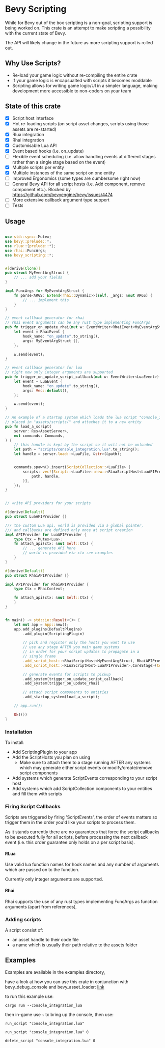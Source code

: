 # Bevy Scripting

While for Bevy out of the box scripting is a non-goal, scripting support is being worked on. 
This crate is an attempt to make scripting a possibility with the current state of Bevy.

The API will likely change in the future as more scripting support is rolled out.


## Why Use Scripts?

- Re-load your game logic without re-compiling the entire crate
- If your game logic is encapsualted with scripts it becomes moddable
- Scripting allows for writing game logic/UI in a simpler language, making development more accessible to non-coders on your team

## State of this crate

- [x] Script host interface
- [x] Hot re-loading scripts (on script asset changes, scripts using those assets are re-started)
- [x] Rlua integration
- [x] Rhai integration
- [x] Customisable Lua API
- [x] Event based hooks (i.e. on_update)
- [ ] Flexible event scheduling (i.e. allow handling events at different stages rather than a single stage based on the event) 
- [x] Multiple scripts per entity
- [x] Multiple instances of the same script on one entity
- [ ] Improved Ergonomics (some types are cumbersome right now)
- [ ] General Bevy API for all script hosts (i.e. Add component, remove component etc.). Blocked by <https://github.com/bevyengine/bevy/issues/4474>
- [ ] More extensive callback argument type support 
- [ ] Tests

## Usage

```rust

use std::sync::Mutex;
use bevy::prelude::*;
use rlua::{prelude::*};
use rhai::FuncArgs;
use bevy_scripting::*;


#[derive(Clone)]
pub struct MyEventArgStruct {
    // ... add your fields
}

impl FuncArgs for MyEventArgStruct {
    fn parse<ARGS: Extend<rhai::Dynamic>>(self, _args: &mut ARGS) {
        // ... implement this
    }
}

// event callback generator for rhai
// rhai event arguments can be any rust type implementing FuncArgs
pub fn trigger_on_update_rhai(mut w: EventWriter<RhaiEvent<MyEventArgStruct>>) {
    let event = RhaiEvent {
        hook_name: "on_update".to_string(),
        args: MyEventArgStruct {},
    };

    w.send(event);
}

// event callback generator for lua
// right now only integer arguments are supported
pub fn trigger_on_update_script_callback(mut w: EventWriter<LuaEvent>) {
    let event = LuaEvent {
        hook_name: "on_update".to_string(), 
        args: Vec::default(),
    };

    w.send(event);
}

// An example of a startup system which loads the lua script "console_integration.lua" 
// placed in "assets/scripts/" and attaches it to a new entity
pub fn load_a_script(
    server: Res<AssetServer>,
    mut commands: Commands,
) {
    // this handle is kept by the script so it will not be unloaded
    let path = "scripts/console_integration.lua".to_string();
    let handle = server.load::<LuaFile, &str>(&path);


    commands.spawn().insert(ScriptCollection::<LuaFile> {
        scripts: vec![Script::<LuaFile>::new::<RLuaScriptHost<LuaAPIProvider>>(
            path, handle,
        )],
    });
}


// write API providers for your scripts

#[derive(Default)]
pub struct LuaAPIProvider {}

/// the custom Lua api, world is provided via a global pointer,
/// and callbacks are defined only once at script creation
impl APIProvider for LuaAPIProvider {
    type Ctx = Mutex<Lua>;
    fn attach_api(ctx: &mut Self::Ctx) {
        // ... generate API here
        // world is provided via ctx see examples
    }
}

#[derive(Default)]
pub struct RhaiAPIProvider {}

impl APIProvider for RhaiAPIProvider {
    type Ctx = RhaiContext;

    fn attach_api(ctx: &mut Self::Ctx) {
    }
}


fn main() -> std::io::Result<()> {
    let mut app = App::new();
    app.add_plugins(DefaultPlugins)
        .add_plugin(ScriptingPlugin)

        // pick and register only the hosts you want to use
        // use any stage AFTER you main game systems
        // in order for your script updates to propagate in a  
        // single frame
        .add_script_host::<RhaiScriptHost<MyEventArgStruct, RhaiAPIProvider>,CoreStage>(CoreStage::PostUpdate)    
        .add_script_host::<RLuaScriptHost<LuaAPIProvider>,CoreStage>(CoreStage::PostUpdate)

        // generate events for scripts to pickup
        .add_system(trigger_on_update_script_callback)
        .add_system(trigger_on_update_rhai)

        // attach script components to entities
        .add_startup_system(load_a_script);

    // app.run();

    Ok(())
}
```

### Installation

To install:
- Add ScriptingPlugin to your app
- Add the ScriptHosts you plan on using
    - Make sure to attach them to a stage running AFTER any systems which may generate either script events or modify/create/remove script components  
- Add systems which generate ScriptEvents corresponding to your script host
- Add systems which add ScriptCollection components to your entities and fill them with scripts

### Firing Script Callbacks

Scripts are triggered by firing 'ScriptEvents', the order of events matters so trigger them in the order you'd like your scripts to process them.

As it stands currently there are no guarantees that force the script callbacks to be executed fully for all scripts, before processing the next callback event (i.e. this order guarantee only holds on a per script basis).

#### RLua 

Use valid lua function names for hook names and any number of arguments which are passed on to the function. 

Currently only integer arguments are supported.

#### Rhai

Rhai supports the use of any rust types implementing FuncArgs as function arguments (apart from references),


### Adding scripts

A script consist of:
- an asset handle to their code file
- a name which is usually their path relative to the assets folder

## Examples 

Examples are available in the examples directory, 

have a look at how you can use this crate in conjunction with bevy_debug_console and bevy_asset_loader: 
[link](bevy_scripting/examples/console_integration.rs)

to run this example use:

`cargo run --console_integration_lua`

then in-game use `~` to bring up the console, then use:

`run_script "console_integration.lua"`

`run_script "console_integration.lua" 0`

`delete_script "console_integration.lua" 0`

